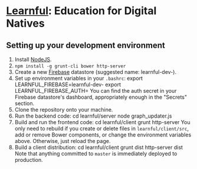 [Learnful](https://learnful.co/): Education for Digital Natives
==========

## Setting up your development environment

1. Install [NodeJS](https://nodejs.org/).
2. `npm install -g grunt-cli bower http-server`
3. Create a new [Firebase](https://firebase.com/) datastore (suggested name: learnful-dev-<username>).
4. Set up environment variables in your `.bashrc`:
    export LEARNFUL_FIREBASE=learnful-dev-<username>
    export LEARNFUL_FIREBASE_AUTH=<secret>
   You can find the auth secret in your Firebase datastore's dashboard, appropriately enough in the
   "Secrets" section.
5. Clone the repository onto your machine.
6. Run the backend code:
    cd learnful/server
    node graph_updater.js
7. Build and run the frontend code:
    cd learnful/client
    grunt
    http-server
   You only need to rebuild if you create or delete files in `learnful/client/src`, add or remove
   Bower components, or change the environment variables above.  Otherwise, just reload the page.
8. Build a client distribution:
    cd learnful/client
    grunt dist
    http-server dist
   Note that anything committed to `master` is immediately deployed to production.
